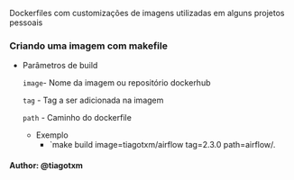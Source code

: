 Dockerfiles com customizações de imagens utilizadas em alguns projetos pessoais

### Criando uma imagem com makefile

- Parâmetros de build

    `image`- Nome da imagem ou repositório dockerhub

    `tag` - Tag a ser adicionada na imagem

    `path` - Caminho do dockerfile

    - Exemplo
      - `make build image=tiagotxm/airflow tag=2.3.0 path=airflow/.

#### Author: @tiagotxm